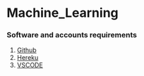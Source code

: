 # Machine_Learning

### Software and accounts requirements

1. [Github](https://github.com/)
2. [Hereku](https://id.heroku.com/login)
3. [VSCODE](https://code.visualstudio.com/)
